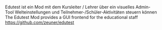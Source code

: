 Edutest ist ein Mod mit dem Kursleiter / Lehrer über ein visuelles Admin-Tool Welteinstellungen und Teilnehmer-/Schüler-Aktivitäten steuern können  
The Edutest Mod provides a GUI frontend for the educational staff  
https://github.com/zeuner/edutest

